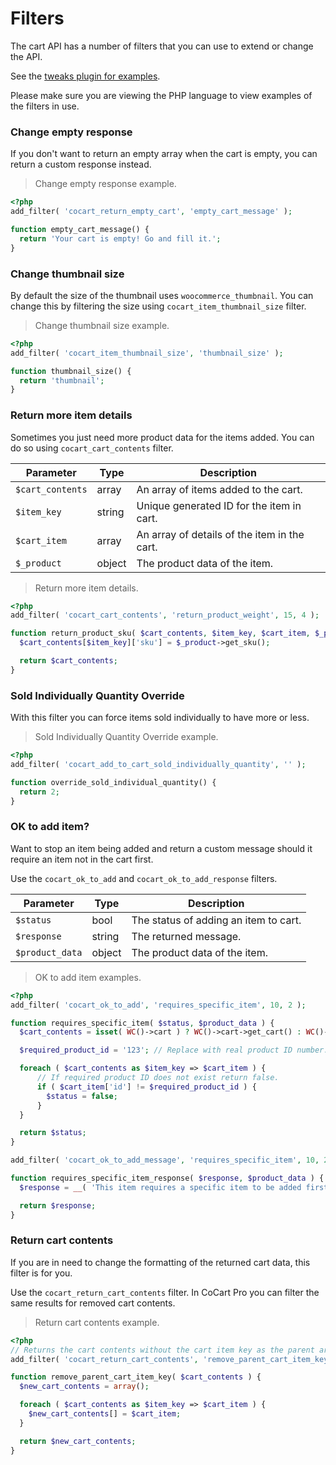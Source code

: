 # Filters #

The cart API has a number of filters that you can use to extend or change the API.

See the [tweaks plugin for examples](https://github.com/co-cart/co-cart-tweaks).

<aside class="notice">
Please make sure you are viewing the PHP language to view examples of the filters in use.
</aside>

### Change empty response ###

If you don't want to return an empty array when the cart is empty, you can return a custom response instead.

> Change empty response example.

```php
<?php
add_filter( 'cocart_return_empty_cart', 'empty_cart_message' );

function empty_cart_message() {
  return 'Your cart is empty! Go and fill it.';
}
```

### Change thumbnail size ###

By default the size of the thumbnail uses `woocommerce_thumbnail`. You can change this by filtering the size using `cocart_item_thumbnail_size` filter.

> Change thumbnail size example.

```php
<?php
add_filter( 'cocart_item_thumbnail_size', 'thumbnail_size' );

function thumbnail_size() {
  return 'thumbnail';
}
```

### Return more item details ###

Sometimes you just need more product data for the items added. You can do so using `cocart_cart_contents` filter.

| Parameter        | Type   | Description |
| ---------------- | ------ | ----------- |
| `$cart_contents` | array  | An array of items added to the cart. |
| `$item_key`      | string | Unique generated ID for the item in cart. |
| `$cart_item`     | array  | An array of details of the item in the cart. |
| `$_product`      | object | The product data of the item. |

> Return more item details.

```php
<?php
add_filter( 'cocart_cart_contents', 'return_product_weight', 15, 4 );

function return_product_sku( $cart_contents, $item_key, $cart_item, $_product ) {
  $cart_contents[$item_key]['sku'] = $_product->get_sku();

  return $cart_contents;
}
```

### Sold Individually Quantity Override ###

With this filter you can force items sold individually to have more or less.

> Sold Individually Quantity Override example.

```php
<?php
add_filter( 'cocart_add_to_cart_sold_individually_quantity', '' );

function override_sold_individual_quantity() {
  return 2;
}
```

### OK to add item? ###

Want to stop an item being added and return a custom message should it require an item not in the cart first.

Use the `cocart_ok_to_add` and `cocart_ok_to_add_response` filters.

| Parameter       | Type   | Description |
| --------------- | ------ | ----------- |
| `$status`       | bool   | The status of adding an item to cart. |
| `$response`     | string | The returned message. |
| `$product_data` | object | The product data of the item. |

> OK to add item examples.

```php
<?php
add_filter( 'cocart_ok_to_add', 'requires_specific_item', 10, 2 );

function requires_specific_item( $status, $product_data ) {
  $cart_contents = isset( WC()->cart ) ? WC()->cart->get_cart() : WC()->session->cart;

  $required_product_id = '123'; // Replace with real product ID number.

  foreach ( $cart_contents as $item_key => $cart_item ) { 
      // If required product ID does not exist return false.
      if ( $cart_item['id'] != $required_product_id ) {
        $status = false;
      }
  }

  return $status;
}

add_filter( 'cocart_ok_to_add_message', 'requires_specific_item', 10, 2 );

function requires_specific_item_response( $response, $product_data ) {
  $response = __( 'This item requires a specific item to be added first to the cart.' );

  return $response;
}
```

### Return cart contents ###

If you are in need to change the formatting of the returned cart data, this filter is for you.

Use the `cocart_return_cart_contents` filter. In CoCart Pro you can filter the same results for removed cart contents.

> Return cart contents example.

```php
<?php
// Returns the cart contents without the cart item key as the parent array.
add_filter( 'cocart_return_cart_contents', 'remove_parent_cart_item_key', 0 );

function remove_parent_cart_item_key( $cart_contents ) {
  $new_cart_contents = array();

  foreach ( $cart_contents as $item_key => $cart_item ) {
    $new_cart_contents[] = $cart_item;
  }

  return $new_cart_contents;
}
```

